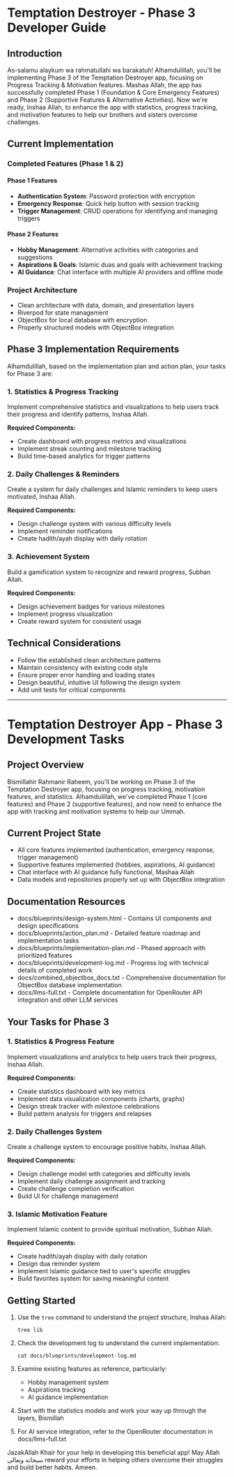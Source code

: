 # Temptation Destroyer - Phase 3 Developer Guide

## Introduction

As-salamu alaykum wa rahmatullahi wa barakatuh! Alhamdulillah, you'll be implementing Phase 3 of the Temptation Destroyer app, focusing on Progress Tracking & Motivation features. Mashaa Allah, the app has successfully completed Phase 1 (Foundation & Core Emergency Features) and Phase 2 (Supportive Features & Alternative Activities). Now we're ready, Inshaa Allah, to enhance the app with statistics, progress tracking, and motivation features to help our brothers and sisters overcome challenges.

## Current Implementation

### Completed Features (Phase 1 & 2)

#### Phase 1 Features
- **Authentication System**: Password protection with encryption
- **Emergency Response**: Quick help button with session tracking
- **Trigger Management**: CRUD operations for identifying and managing triggers

#### Phase 2 Features
- **Hobby Management**: Alternative activities with categories and suggestions
- **Aspirations & Goals**: Islamic duas and goals with achievement tracking
- **AI Guidance**: Chat interface with multiple AI providers and offline mode

### Project Architecture
- Clean architecture with data, domain, and presentation layers
- Riverpod for state management
- ObjectBox for local database with encryption
- Properly structured models with ObjectBox integration

## Phase 3 Implementation Requirements

Alhamdulillah, based on the implementation plan and action plan, your tasks for Phase 3 are:

### 1. Statistics & Progress Tracking

Implement comprehensive statistics and visualizations to help users track their progress and identify patterns, Inshaa Allah.

**Required Components:**
- Create dashboard with progress metrics and visualizations
- Implement streak counting and milestone tracking
- Build time-based analytics for trigger patterns

### 2. Daily Challenges & Reminders

Create a system for daily challenges and Islamic reminders to keep users motivated, Inshaa Allah.

**Required Components:**
- Design challenge system with various difficulty levels
- Implement reminder notifications
- Create hadith/ayah display with daily rotation

### 3. Achievement System

Build a gamification system to recognize and reward progress, Subhan Allah.

**Required Components:**
- Design achievement badges for various milestones
- Implement progress visualization
- Create reward system for consistent usage

## Technical Considerations
- Follow the established clean architecture patterns
- Maintain consistency with existing code style
- Ensure proper error handling and loading states
- Design beautiful, intuitive UI following the design system
- Add unit tests for critical components

---

# Temptation Destroyer App - Phase 3 Development Tasks

## Project Overview
Bismillahir Rahmanir Raheem, you'll be working on Phase 3 of the Temptation Destroyer app, focusing on progress tracking, motivation features, and statistics. Alhamdulillah, we've completed Phase 1 (core features) and Phase 2 (supportive features), and now need to enhance the app with tracking and motivation systems to help our Ummah.

## Current Project State
- All core features implemented (authentication, emergency response, trigger management)
- Supportive features implemented (hobbies, aspirations, AI guidance)
- Chat interface with AI guidance fully functional, Mashaa Allah
- Data models and repositories properly set up with ObjectBox integration

## Documentation Resources
- docs/blueprints/design-system.html - Contains UI components and design specifications
- docs/blueprints/action_plan.md - Detailed feature roadmap and implementation tasks
- docs/blueprints/implementation-plan.md - Phased approach with prioritized features
- docs/blueprints/development-log.md - Progress log with technical details of completed work
- docs/combined_objectbox_docs.txt - Comprehensive documentation for ObjectBox database implementation
- docs/llms-full.txt - Complete documentation for OpenRouter API integration and other LLM services

## Your Tasks for Phase 3

### 1. Statistics & Progress Feature
Implement visualizations and analytics to help users track their progress, Inshaa Allah.

**Required Components:**
- Create statistics dashboard with key metrics
- Implement data visualization components (charts, graphs)
- Design streak tracker with milestone celebrations
- Build pattern analysis for triggers and relapses

### 2. Daily Challenges System
Create a challenge system to encourage positive habits, Inshaa Allah.

**Required Components:**
- Design challenge model with categories and difficulty levels
- Implement daily challenge assignment and tracking
- Create challenge completion verification
- Build UI for challenge management

### 3. Islamic Motivation Feature
Implement Islamic content to provide spiritual motivation, Subhan Allah.

**Required Components:**
- Create hadith/ayah display with daily rotation
- Design dua reminder system
- Implement Islamic guidance tied to user's specific struggles
- Build favorites system for saving meaningful content

## Getting Started
1. Use the `tree` command to understand the project structure, Inshaa Allah:
   ```
   tree lib
   ```

2. Check the development log to understand the current implementation:
   ```
   cat docs/blueprints/development-log.md
   ```

3. Examine existing features as reference, particularly:
   - Hobby management system
   - Aspirations tracking
   - AI guidance implementation

4. Start with the statistics models and work your way up through the layers, Bismillah

5. For AI service integration, refer to the OpenRouter documentation in docs/llms-full.txt

JazakAllah Khair for your help in developing this beneficial app! May Allah سبحانه وتعالى reward your efforts in helping others overcome their struggles and build better habits. Ameen. 